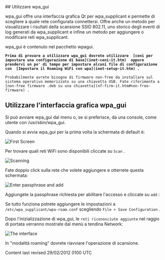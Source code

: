 <div id="main-page"></div>
<div class="divider" id="wpa-roaming-gui"></div>
## Utilizzare wpa_gui

wpa_gui offre una interfaccia grafica Qt per wpa_supplicant e permette di scegliere a quale rete configurata connettersi. Offre anche un metodo per visualizzare i risultati della scansione SSID 802.11, uno storico degli eventi di log generati da wpa_supplicant e infine un metodo per aggiungere o modificare reti wpa_supplicant.

wpa_gui è contenuto nel pacchetto wpagui.

**`Prima di provare a utilizzare wpa_gui dovrete utilizzare  [ceni per impostare una configurazione di base](inet-ceni-it.htm)  oppure prendervi un po' di tempo per impostare alcuni file di configurazione con  [Impostare il Roaming WiFi con wpa](inet-setup-it.htm) .`** 

`Probabilmente avrete bisogno di firmware non-free da installare sul sistema operativo memorizzato su una chiavetta USB. Fate riferimento a  [non-free firmware .deb su una chiavetta](nf-firm-it.htm#non-free-firmware) .` 

## Utilizzare l'interfaccia grafica wpa_gui

Si può avviare wpa_gui dal menu o, se si preferisce, da una console, come utente con /usr/sbin/wpa_gui.

Quando si avvia wpa_gui per la prima volta la schermata di default è:

![First Screen](../images-common/images-wpa-roam/wpa-gui-0.01.png "First Screen") 

Per trovare quali reti WiFi sono disponibili cliccate su `Scan` .

![Scanning](../images-common/images-wpa-roam/wpa-roam-04.png "Scanning") 

Fate doppio click sulla rete che volete aggiungere e otterrete questa schermata:

![Enter passphrase and add](../images-common/images-wpa-roam/wpa-roam-05.png "Enter passphrase and add") 

Aggiungete la passphrase richiesta per abilitare l'accesso e cliccate su `add` :

Se tutto funziona potrete aggiungere le impostazioni a `/etc/wpa_supplicant/wpa-roam.conf`  scegliendo `File > Save Configuration` .

Dopo l'inizializzazione di wpa_gui, le `reti riconosciute aggiunte`  nel raggio di portata verranno mostrate dal menù a tendina Network:

![The interface](../images-common/images-wpa-roam/wpa-roam-01.png "The interface") 

<!--Click on `Connect`  to access the network.

-->
In "modalità roaming" dovrete riavviare l'operazione di scansione.

<div id="rev">Content last revised 29/02/2012 0100 UTC</div>
